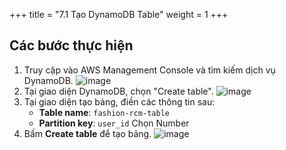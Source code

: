 +++
title = "7.1 Tạo DynamoDB Table"
weight = 1
+++

## Các bước thực hiện
1. Truy cập vào AWS Management Console và tìm kiếm dịch vụ DynamoDB.
![image](/images/recommendation/img.png)
2. Tại giao diện DynamoDB, chọn "Create table".
![image](/images/recommendation/img_1.png)
3. Tại giao diện tạo bảng, điền các thông tin sau:
   - **Table name**: `fashion-rcm-table`
   - **Partition key**: `user_id` Chọn Number
4. Bấm **Create table** để tạo bảng.
![image](/images/recommendation/img_2.png)



